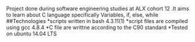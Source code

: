 Project done during software engineering studies at ALX cohort 12 .It aims to learn about C language specifically Variables, if, else, while
##Technologies 
*scripts written in bash 4.3.11(1)
*script files are compiled using gcc 4.8.4
*C file are writtne according to the C90 standard
*Tested on ubuntu 14.04 LTS

